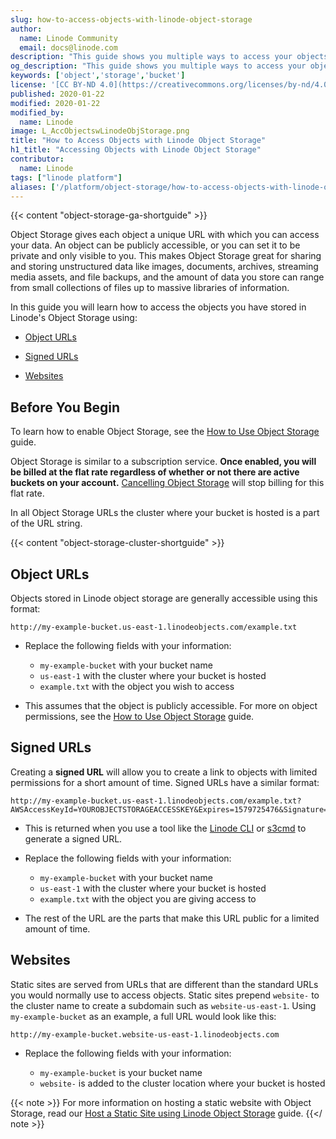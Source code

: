 ```yaml
---
slug: how-to-access-objects-with-linode-object-storage
author:
  name: Linode Community
  email: docs@linode.com
description: "This guide shows you multiple ways to access your objects stored in Linode's Object Storage."
og_description: "This guide shows you multiple ways to access your objects stored in Linode's Object Storage."
keywords: ['object','storage','bucket']
license: '[CC BY-ND 4.0](https://creativecommons.org/licenses/by-nd/4.0)'
published: 2020-01-22
modified: 2020-01-22
modified_by:
  name: Linode
image: L_AccObjectswLinodeObjStorage.png
title: "How to Access Objects with Linode Object Storage"
h1_title: "Accessing Objects with Linode Object Storage"
contributor:
  name: Linode
tags: ["linode platform"]
aliases: ['/platform/object-storage/how-to-access-objects-with-linode-object-storage/']
---
```


{{< content "object-storage-ga-shortguide" >}}

Object Storage gives each object a unique URL with which you can access your data. An object can be publicly accessible, or you can set it to be private and only visible to you. This makes Object Storage great for sharing and storing unstructured data like images, documents, archives, streaming media assets, and file backups, and the amount of data you store can range from small collections of files up to massive libraries of information.

In this guide you will learn how to access the objects you have stored in Linode's Object Storage using:

- [Object URLs](#object-urls)

- [Signed URLs](#signed-urls)

- [Websites](#websites)

## Before You Begin

To learn how to enable Object Storage, see the [How to Use Object Storage](/docs/platform/object-storage/how-to-use-object-storage/) guide.

Object Storage is similar to a subscription service. **Once enabled, you will be billed at the flat rate regardless of whether or not there are active buckets on your account.** [Cancelling Object Storage](/docs/platform/object-storage/how-to-use-object-storage/#cancel-object-storage) will stop billing for this flat rate.

In all Object Storage URLs the cluster where your bucket is hosted is a part of the URL string.

{{< content "object-storage-cluster-shortguide" >}}

## Object URLs

Objects stored in Linode object storage are generally accessible using this format:

    http://my-example-bucket.us-east-1.linodeobjects.com/example.txt

- Replace the following fields with your information:

  - `my-example-bucket` with your bucket name
  - `us-east-1` with the cluster where your bucket is hosted
  - `example.txt` with the object you wish to access

- This assumes that the object is publicly accessible. For more on object permissions, see the [How to Use Object Storage](/docs/platform/object-storage/how-to-use-object-storage/) guide.

## Signed URLs

Creating a **signed URL** will allow you to create a link to objects with limited permissions for a short amount of time. Signed URLs have a similar format:

    http://my-example-bucket.us-east-1.linodeobjects.com/example.txt?AWSAccessKeyId=YOUROBJECTSTORAGEACCESSKEY&Expires=1579725476&Signature=rAnDomKeySigNAtuRe

- This is returned when you use a tool like the [Linode CLI](/docs/platform/object-storage/how-to-use-object-storage/#create-a-signed-url-with-the-cli) or [s3cmd](/docs/platform/object-storage/how-to-use-object-storage/#create-a-signed-url-with-s3cmd) to generate a signed URL.

- Replace the following fields with your information:

  - `my-example-bucket` with your bucket name
  - `us-east-1` with the cluster where your bucket is hosted
  - `example.txt` with the object you are giving access to

- The rest of the URL are the parts that make this URL public for a limited amount of time.

## Websites

Static sites are served from URLs that are different than the standard URLs you would normally use to access objects. Static sites prepend `website-` to the cluster name to create a subdomain such as `website-us-east-1`. Using `my-example-bucket` as an example, a full URL would look like this:

    http://my-example-bucket.website-us-east-1.linodeobjects.com

- Replace the following fields with your information:

  - `my-example-bucket` is your bucket name
  - `website-` is added to the cluster location where your bucket is hosted

{{< note >}}
For more information on hosting a static website with Object Storage, read our [Host a Static Site using Linode Object Storage](/docs/platform/object-storage/host-static-site-object-storage/) guide.
{{</ note >}}
